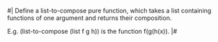 #|
Define a list-to-compose pure function, which takes a list containing functions of one argument and
returns their composition.

E.g.
(list-to-compose (list f g h)) is the function f(g(h(x)). 
|#